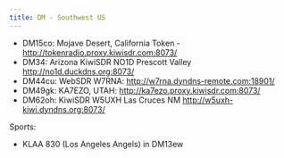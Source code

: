 ```yaml
---
title: DM - Southwest US
---
```


* DM15co: Mojave Desert, California Token - http://tokenradio.proxy.kiwisdr.com:8073/
* DM34: Arizona KiwiSDR NO1D Prescott Valley http://no1d.duckdns.org:8073/
* DM44cu: WebSDR W7RNA: http://w7rna.dyndns-remote.com:18901/
* DM49gk: KA7EZO, UTAH: http://ka7ezo.proxy.kiwisdr.com:8073/
* DM62oh: KiwiSDR W5UXH Las Cruces NM http://w5uxh-kiwi.dyndns.org:8073/

Sports: 

* KLAA 830 (Los Angeles Angels) in DM13ew
